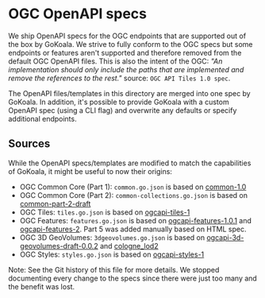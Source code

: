 # OGC OpenAPI specs

We ship OpenAPI specs for the OGC endpoints that are supported out of the box by GoKoala. We strive to fully conform to 
the OGC specs but some endpoints or features aren't supported and therefore removed from the default OGC OpenAPI files. 
This is also the intent of the OGC: _"An implementation should only include the paths that are implemented and remove 
the references to the rest."_ source: `OGC API Tiles 1.0 spec`.

The OpenAPI files/templates in this directory are merged into one spec by GoKoala. In addition, it's possible to provide 
GoKoala with a custom OpenAPI spec (using a CLI flag) and overwrite any defaults or specify additional endpoints.

## Sources

While the OpenAPI specs/templates are modified to match the capabilities of GoKoala, it might be useful to now their origins:

- OGC Common Core (Part 1): `common.go.json` is based on [common-1.0](https://developer.ogc.org/api/common/openapi.yaml)
- OGC Common Core (Part 2): `common-collections.go.json` is based on [common-part-2-draft](https://developer.ogc.org/api/common/openapi2.yaml)
- OGC Tiles: `tiles.go.json` is based on [ogcapi-tiles-1](https://schemas.opengis.net/ogcapi/tiles/part1/1.0/openapi/ogcapi-tiles-1.bundled.json)
- OGC Features: `features.go.json` is based on [ogcapi-features-1.0.1](https://app.swaggerhub.com/apis/OGC/ogcapi-features-1-example-1/1.0.1) and [ogcapi-features-2](https://schemas.opengis.net/ogcapi/features/part2/1.0/openapi/ogcapi-features-2.yaml). Part 5 was added manually based on HTML spec.
- OGC 3D GeoVolumes: `3dgeovolumes.go.json` is based on [ogcapi-3d-geovolumes-draft-0.0.2](https://raw.githubusercontent.com/opengeospatial/ogcapi-3d-geovolumes/main/standard/openapi/ogcapi-3d-geovolumes-draft-0.0.2.yaml) and [cologne_lod2](https://demo.ldproxy.net/cologne_lod2/api/?f=json)
- OGC Styles: `styles.go.json` is based on [ogcapi-styles-1](https://developer.ogc.org/api/styles/openapi.yaml)

Note: See the Git history of this file for more details. We stopped documenting every change to the specs 
since there were just too many and the benefit was lost.